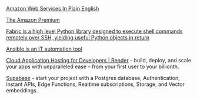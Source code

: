 [Amazon Web Services In Plain English](https://expeditedsecurity.com/aws-in-plain-english/)

[The Amazon Premium](https://calpaterson.com/amazon-premium.html)

[Fabric is a high level Python library designed to execute shell commands remotely over SSH, yielding useful Python objects in return](http://www.fabfile.org/)

[Ansible is an IT automation tool](https://docs.ansible.com/ansible/latest/index.html)

[Cloud Application Hosting for Developers | Render](https://render.com/) - build, deploy, and scale your apps with unparalleled ease – from your first user to your billionth.

[Supabase](https://supabase.com/) - start your project with a Postgres database, Authentication, instant APIs, Edge Functions, Realtime subscriptions, Storage, and Vector embeddings.
